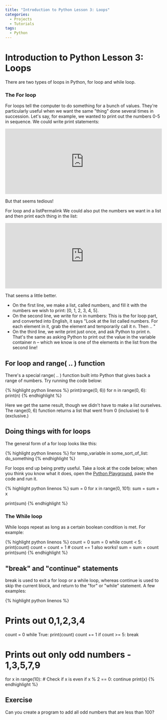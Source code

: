 ```yaml
---
title: "Introduction to Python Lesson 3: Loops"
categories:
  - Projects
  - Tutorials
tags:
  - Python
---
```


# Introduction to Python Lesson 3:  Loops

There are two types of loops in Python, for loop and while loop.

### The For loop

For loops tell the computer to do something for a bunch of values. They're particularly useful when we want the same "thing" done several times in succession.
Let's say, for example, we wanted to print out the numbers 0-5 in sequence. We could write print statements:

<iframe src="https://trinket.io/embed/python/8eede7897b" width="100%" height="210" frameborder="0" marginwidth="0" marginheight="0" allowfullscreen></iframe>

But that seems tedious!

For loop and a listPermalink
We could also put the numbers we want in a list and then print each thing in the list:
<iframe src="https://trinket.io/embed/python/1dc272e36d" width="100%" height="210" frameborder="0" marginwidth="0" marginheight="0" allowfullscreen></iframe>

That seems a little better.

* On the first line, we make a list, called numbers, and fill it with the numbers we wish to print: [0, 1, 2, 3, 4, 5].
* On the second line, we write for n in numbers: This is the for loop part, and converted into English, it says "Look at the list called numbers. For each element in it, grab the element and temporarily call it n. Then .. "
* On the third line, we write print just once, and ask Python to print n. That's the same as asking Python to print out the value in the variable container n – which we know is one of the elements in the list from the second line!

## For loop and range( .. ) function

There's a special range( .. ) function built into Python that gives back a range of numbers.
Try running the code below:

{% highlight python linenos %}
print(range(0, 6))
for n in range(0, 6):
    print(n)
{% endhighlight %}

Here we get the same result, though we didn't have to make a list ourselves. The range(0, 6) function returns a list that went from 0 (inclusive) to 6 (exclusive.)

## Doing things with for loops

The general form of a for loop looks like this:

{% highlight python linenos %}
for temp_variable in some_sort_of_list:
  do_something
{% endhighlight %}

For loops end up being pretty useful. Take a look at the code below; when you think you know what it does,
open the [Python Playground](http://starcoder.org/playground/), paste the code and run it.

{% highlight python linenos %}
sum = 0
for x in range(0, 101):
    sum = sum + x

print(sum)
{% endhighlight %}

### The While loop

While loops repeat as long as a certain boolean condition is met. For example:

{% highlight python linenos %}
count = 0
sum   = 0
while count < 5:
    print(count)
    count = count + 1  # count += 1 also works!
    sum = sum + count
print(sum)
{% endhighlight %}


## "break" and "continue" statements

break is used to exit a for loop or a while loop, whereas continue is used to skip the current block, and return to the "for" or "while" statement. A few examples:

{% highlight python linenos %}
# Prints out 0,1,2,3,4
count = 0
while True:
    print(count)
    count += 1
    if count >= 5:
        break

# Prints out only odd numbers - 1,3,5,7,9
for x in range(10):
    # Check if x is even
    if x % 2 == 0:
        continue
    print(x)
{% endhighlight %}

## Exercise

Can you create a program to add all odd numbers that are less than 100?
